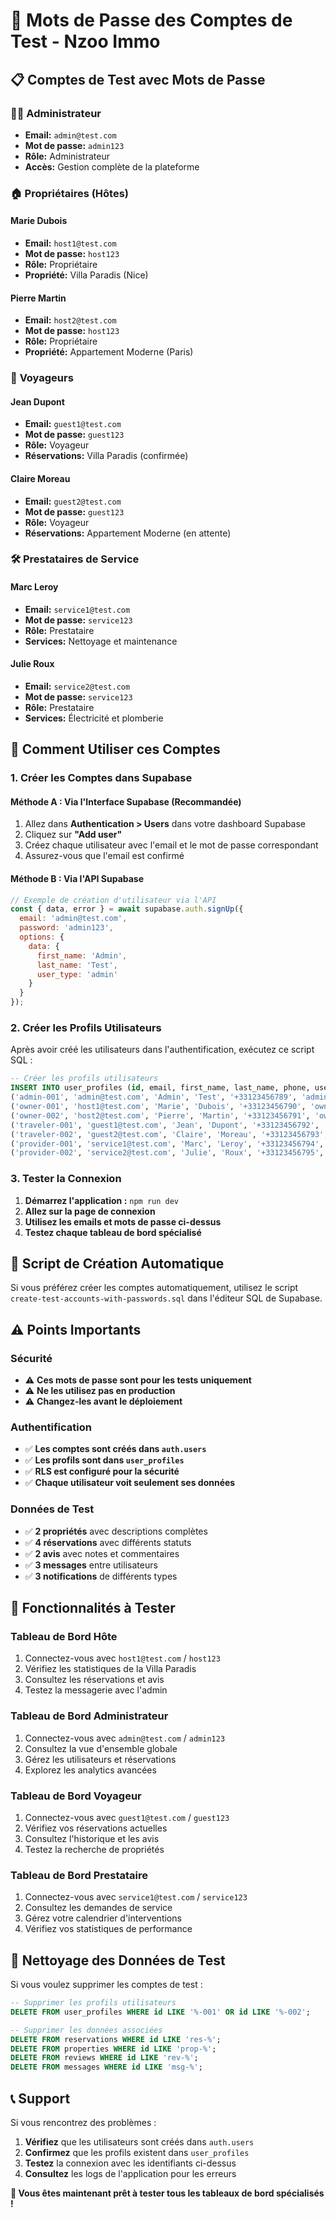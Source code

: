 # 🔐 Mots de Passe des Comptes de Test - Nzoo Immo

## 📋 **Comptes de Test avec Mots de Passe**

### 👨‍💼 **Administrateur**
- **Email:** `admin@test.com`
- **Mot de passe:** `admin123`
- **Rôle:** Administrateur
- **Accès:** Gestion complète de la plateforme

### 🏠 **Propriétaires (Hôtes)**

#### **Marie Dubois**
- **Email:** `host1@test.com`
- **Mot de passe:** `host123`
- **Rôle:** Propriétaire
- **Propriété:** Villa Paradis (Nice)

#### **Pierre Martin**
- **Email:** `host2@test.com`
- **Mot de passe:** `host123`
- **Rôle:** Propriétaire
- **Propriété:** Appartement Moderne (Paris)

### 🧳 **Voyageurs**

#### **Jean Dupont**
- **Email:** `guest1@test.com`
- **Mot de passe:** `guest123`
- **Rôle:** Voyageur
- **Réservations:** Villa Paradis (confirmée)

#### **Claire Moreau**
- **Email:** `guest2@test.com`
- **Mot de passe:** `guest123`
- **Rôle:** Voyageur
- **Réservations:** Appartement Moderne (en attente)

### 🛠️ **Prestataires de Service**

#### **Marc Leroy**
- **Email:** `service1@test.com`
- **Mot de passe:** `service123`
- **Rôle:** Prestataire
- **Services:** Nettoyage et maintenance

#### **Julie Roux**
- **Email:** `service2@test.com`
- **Mot de passe:** `service123`
- **Rôle:** Prestataire
- **Services:** Électricité et plomberie

## 🚀 **Comment Utiliser ces Comptes**

### **1. Créer les Comptes dans Supabase**

#### **Méthode A : Via l'Interface Supabase (Recommandée)**
1. Allez dans **Authentication > Users** dans votre dashboard Supabase
2. Cliquez sur **"Add user"**
3. Créez chaque utilisateur avec l'email et le mot de passe correspondant
4. Assurez-vous que l'email est confirmé

#### **Méthode B : Via l'API Supabase**
```javascript
// Exemple de création d'utilisateur via l'API
const { data, error } = await supabase.auth.signUp({
  email: 'admin@test.com',
  password: 'admin123',
  options: {
    data: {
      first_name: 'Admin',
      last_name: 'Test',
      user_type: 'admin'
    }
  }
});
```

### **2. Créer les Profils Utilisateurs**

Après avoir créé les utilisateurs dans l'authentification, exécutez ce script SQL :

```sql
-- Créer les profils utilisateurs
INSERT INTO user_profiles (id, email, first_name, last_name, phone, user_type, created_at, updated_at) VALUES
('admin-001', 'admin@test.com', 'Admin', 'Test', '+33123456789', 'admin', NOW(), NOW()),
('owner-001', 'host1@test.com', 'Marie', 'Dubois', '+33123456790', 'owner', NOW(), NOW()),
('owner-002', 'host2@test.com', 'Pierre', 'Martin', '+33123456791', 'owner', NOW(), NOW()),
('traveler-001', 'guest1@test.com', 'Jean', 'Dupont', '+33123456792', 'traveler', NOW(), NOW()),
('traveler-002', 'guest2@test.com', 'Claire', 'Moreau', '+33123456793', 'traveler', NOW(), NOW()),
('provider-001', 'service1@test.com', 'Marc', 'Leroy', '+33123456794', 'provider', NOW(), NOW()),
('provider-002', 'service2@test.com', 'Julie', 'Roux', '+33123456795', 'provider', NOW(), NOW());
```

### **3. Tester la Connexion**

1. **Démarrez l'application :** `npm run dev`
2. **Allez sur la page de connexion**
3. **Utilisez les emails et mots de passe ci-dessus**
4. **Testez chaque tableau de bord spécialisé**

## 🔧 **Script de Création Automatique**

Si vous préférez créer les comptes automatiquement, utilisez le script `create-test-accounts-with-passwords.sql` dans l'éditeur SQL de Supabase.

## ⚠️ **Points Importants**

### **Sécurité**
- ⚠️ **Ces mots de passe sont pour les tests uniquement**
- ⚠️ **Ne les utilisez pas en production**
- ⚠️ **Changez-les avant le déploiement**

### **Authentification**
- ✅ **Les comptes sont créés dans `auth.users`**
- ✅ **Les profils sont dans `user_profiles`**
- ✅ **RLS est configuré pour la sécurité**
- ✅ **Chaque utilisateur voit seulement ses données**

### **Données de Test**
- ✅ **2 propriétés** avec descriptions complètes
- ✅ **4 réservations** avec différents statuts
- ✅ **2 avis** avec notes et commentaires
- ✅ **3 messages** entre utilisateurs
- ✅ **3 notifications** de différents types

## 🎯 **Fonctionnalités à Tester**

### **Tableau de Bord Hôte**
1. Connectez-vous avec `host1@test.com` / `host123`
2. Vérifiez les statistiques de la Villa Paradis
3. Consultez les réservations et avis
4. Testez la messagerie avec l'admin

### **Tableau de Bord Administrateur**
1. Connectez-vous avec `admin@test.com` / `admin123`
2. Consultez la vue d'ensemble globale
3. Gérez les utilisateurs et réservations
4. Explorez les analytics avancées

### **Tableau de Bord Voyageur**
1. Connectez-vous avec `guest1@test.com` / `guest123`
2. Vérifiez vos réservations actuelles
3. Consultez l'historique et les avis
4. Testez la recherche de propriétés

### **Tableau de Bord Prestataire**
1. Connectez-vous avec `service1@test.com` / `service123`
2. Consultez les demandes de service
3. Gérez votre calendrier d'interventions
4. Vérifiez vos statistiques de performance

## 🔄 **Nettoyage des Données de Test**

Si vous voulez supprimer les comptes de test :

```sql
-- Supprimer les profils utilisateurs
DELETE FROM user_profiles WHERE id LIKE '%-001' OR id LIKE '%-002';

-- Supprimer les données associées
DELETE FROM reservations WHERE id LIKE 'res-%';
DELETE FROM properties WHERE id LIKE 'prop-%';
DELETE FROM reviews WHERE id LIKE 'rev-%';
DELETE FROM messages WHERE id LIKE 'msg-%';
```

## 📞 **Support**

Si vous rencontrez des problèmes :

1. **Vérifiez** que les utilisateurs sont créés dans `auth.users`
2. **Confirmez** que les profils existent dans `user_profiles`
3. **Testez** la connexion avec les identifiants ci-dessus
4. **Consultez** les logs de l'application pour les erreurs

**🎉 Vous êtes maintenant prêt à tester tous les tableaux de bord spécialisés !**


